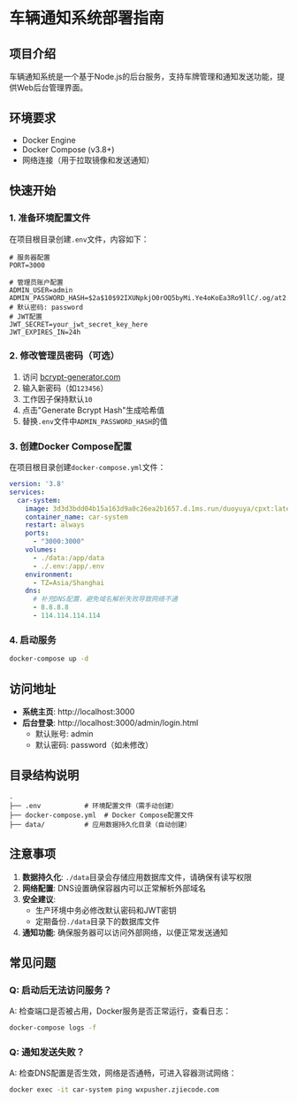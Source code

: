 # 车辆通知系统部署指南

## 项目介绍
车辆通知系统是一个基于Node.js的后台服务，支持车牌管理和通知发送功能，提供Web后台管理界面。

## 环境要求
- Docker Engine
- Docker Compose (v3.8+)
- 网络连接（用于拉取镜像和发送通知）

## 快速开始

### 1. 准备环境配置文件
在项目根目录创建`.env`文件，内容如下：
```env
# 服务器配置
PORT=3000

# 管理员账户配置
ADMIN_USER=admin
ADMIN_PASSWORD_HASH=$2a$10$92IXUNpkjO0rOQ5byMi.Ye4oKoEa3Ro9llC/.og/at2.uheWG/igi  # 默认密码: password
# JWT配置
JWT_SECRET=your_jwt_secret_key_here
JWT_EXPIRES_IN=24h
```

### 2. 修改管理员密码（可选）
1. 访问 [bcrypt-generator.com](https://bcrypt-generator.com/)
2. 输入新密码（如`123456`）
3. 工作因子保持默认`10`
4. 点击"Generate Bcrypt Hash"生成哈希值
5. 替换`.env`文件中`ADMIN_PASSWORD_HASH`的值

### 3. 创建Docker Compose配置
在项目根目录创建`docker-compose.yml`文件：
```yaml
version: '3.8'
services:
  car-system:
    image: 3d3d3bdd04b15a163d9a0c26ea2b1657.d.1ms.run/duoyuya/cpxt:latest
    container_name: car-system
    restart: always
    ports:
      - "3000:3000"
    volumes:
      - ./data:/app/data
      - ./.env:/app/.env
    environment:
      - TZ=Asia/Shanghai
    dns:
      # 补充DNS配置，避免域名解析失败导致网络不通
      - 8.8.8.8
      - 114.114.114.114
```

### 4. 启动服务
```bash
docker-compose up -d
```

## 访问地址
- **系统主页**: http://localhost:3000
- **后台登录**: http://localhost:3000/admin/login.html
  - 默认账号: admin
  - 默认密码: password（如未修改）

## 目录结构说明
```
.
├── .env           # 环境配置文件（需手动创建）
├── docker-compose.yml  # Docker Compose配置文件
├── data/          # 应用数据持久化目录（自动创建）
```

## 注意事项
1. **数据持久化**: `./data`目录会存储应用数据库文件，请确保有读写权限
2. **网络配置**: DNS设置确保容器内可以正常解析外部域名
3. **安全建议**: 
   - 生产环境中务必修改默认密码和JWT密钥
   - 定期备份`./data`目录下的数据库文件
4. **通知功能**: 确保服务器可以访问外部网络，以便正常发送通知

## 常见问题
### Q: 启动后无法访问服务？
A: 检查端口是否被占用，Docker服务是否正常运行，查看日志：
```bash
docker-compose logs -f
```

### Q: 通知发送失败？
A: 检查DNS配置是否生效，网络是否通畅，可进入容器测试网络：
```bash
docker exec -it car-system ping wxpusher.zjiecode.com
```
